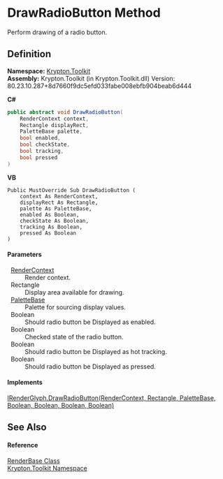 # DrawRadioButton Method


Perform drawing of a radio button.



## Definition
**Namespace:** <a href="79d2eac2-21f4-54ff-7552-b20c33c30600.md">Krypton.Toolkit</a>  
**Assembly:** Krypton.Toolkit (in Krypton.Toolkit.dll) Version: 80.23.10.287+8d7660f9dc5efd033fabe008ebfb904beab6d444

**C#**
``` C#
public abstract void DrawRadioButton(
	RenderContext context,
	Rectangle displayRect,
	PaletteBase palette,
	bool enabled,
	bool checkState,
	bool tracking,
	bool pressed
)
```
**VB**
``` VB
Public MustOverride Sub DrawRadioButton ( 
	context As RenderContext,
	displayRect As Rectangle,
	palette As PaletteBase,
	enabled As Boolean,
	checkState As Boolean,
	tracking As Boolean,
	pressed As Boolean
)
```



#### Parameters
<dl><dt>  <a href="ef60a5af-08ff-7a94-87f5-362a7e392cd4.md">RenderContext</a></dt><dd>Render context.</dd><dt>  Rectangle</dt><dd>Display area available for drawing.</dd><dt>  <a href="6da77fa5-1590-4646-f2ea-70002c922aee.md">PaletteBase</a></dt><dd>Palette for sourcing display values.</dd><dt>  Boolean</dt><dd>Should radio button be Displayed as enabled.</dd><dt>  Boolean</dt><dd>Checked state of the radio button.</dd><dt>  Boolean</dt><dd>Should radio button be Displayed as hot tracking.</dd><dt>  Boolean</dt><dd>Should radio button be Displayed as pressed.</dd></dl>

#### Implements
<a href="26b5fc8c-5536-a3b6-62c0-c85e5b7b67cc.md">IRenderGlyph.DrawRadioButton(RenderContext, Rectangle, PaletteBase, Boolean, Boolean, Boolean, Boolean)</a>  


## See Also


#### Reference
<a href="6cc5032c-8089-e880-78ad-3a805f7bd344.md">RenderBase Class</a>  
<a href="79d2eac2-21f4-54ff-7552-b20c33c30600.md">Krypton.Toolkit Namespace</a>  

